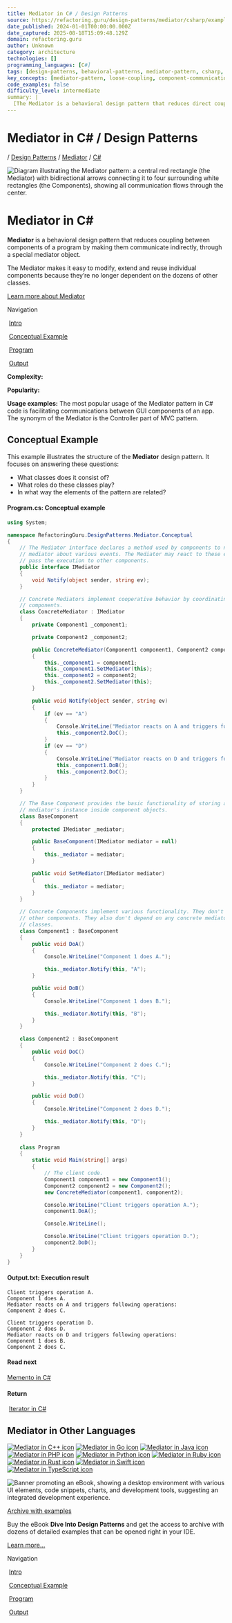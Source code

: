 ```yaml
---
title: Mediator in C# / Design Patterns
source: https://refactoring.guru/design-patterns/mediator/csharp/example#lang-features
date_published: 2024-01-01T00:00:00.000Z
date_captured: 2025-08-18T15:09:48.129Z
domain: refactoring.guru
author: Unknown
category: architecture
technologies: []
programming_languages: [C#]
tags: [design-patterns, behavioral-patterns, mediator-pattern, csharp, software-design, loose-coupling, object-oriented-programming, gui, mvc]
key_concepts: [mediator-pattern, loose-coupling, component-communication, design-principles, mvc-pattern, indirect-communication]
code_examples: false
difficulty_level: intermediate
summary: |
  [The Mediator is a behavioral design pattern that reduces direct coupling between software components. It achieves this by centralizing communication through a dedicated mediator object, allowing components to interact indirectly. This pattern enhances the modifiability, extensibility, and reusability of individual components by removing their direct dependencies on numerous other classes. The article provides a conceptual C# example, illustrating the roles of the `IMediator` interface, `ConcreteMediator`, `BaseComponent`, and concrete components in coordinating actions. A common application of the Mediator pattern is in facilitating communication within GUI applications, with the Controller part of the MVC pattern being a related concept.]
---
```

# Mediator in C# / Design Patterns

/ [Design Patterns](/design-patterns) / [Mediator](/design-patterns/mediator) / [C#](/design-patterns/csharp)

![Diagram illustrating the Mediator pattern: a central red rectangle (the Mediator) with bidirectional arrows connecting it to four surrounding white rectangles (the Components), showing all communication flows through the center.](/images/patterns/cards/mediator-mini.png?id=a7e43ee8e17e4474737b1fcb3201d7ba)

# **Mediator** in C#

**Mediator** is a behavioral design pattern that reduces coupling between components of a program by making them communicate indirectly, through a special mediator object.

The Mediator makes it easy to modify, extend and reuse individual components because they’re no longer dependent on the dozens of other classes.

[Learn more about Mediator](/design-patterns/mediator)

Navigation

 [Intro](#)

 [Conceptual Example](#example-0)

 [Program](#example-0--Program-cs)

 [Output](#example-0--Output-txt)

**Complexity:**

**Popularity:**

**Usage examples:** The most popular usage of the Mediator pattern in C# code is facilitating communications between GUI components of an app. The synonym of the Mediator is the Controller part of MVC pattern.

## Conceptual Example

This example illustrates the structure of the **Mediator** design pattern. It focuses on answering these questions:

*   What classes does it consist of?
*   What roles do these classes play?
*   In what way the elements of the pattern are related?

#### Program.cs: Conceptual example

```csharp
using System;

namespace RefactoringGuru.DesignPatterns.Mediator.Conceptual
{
    // The Mediator interface declares a method used by components to notify the
    // mediator about various events. The Mediator may react to these events and
    // pass the execution to other components.
    public interface IMediator
    {
        void Notify(object sender, string ev);
    }

    // Concrete Mediators implement cooperative behavior by coordinating several
    // components.
    class ConcreteMediator : IMediator
    {
        private Component1 _component1;

        private Component2 _component2;

        public ConcreteMediator(Component1 component1, Component2 component2)
        {
            this._component1 = component1;
            this._component1.SetMediator(this);
            this._component2 = component2;
            this._component2.SetMediator(this);
        } 

        public void Notify(object sender, string ev)
        {
            if (ev == "A")
            {
                Console.WriteLine("Mediator reacts on A and triggers following operations:");
                this._component2.DoC();
            }
            if (ev == "D")
            {
                Console.WriteLine("Mediator reacts on D and triggers following operations:");
                this._component1.DoB();
                this._component2.DoC();
            }
        }
    }

    // The Base Component provides the basic functionality of storing a
    // mediator's instance inside component objects.
    class BaseComponent
    {
        protected IMediator _mediator;

        public BaseComponent(IMediator mediator = null)
        {
            this._mediator = mediator;
        }

        public void SetMediator(IMediator mediator)
        {
            this._mediator = mediator;
        }
    }

    // Concrete Components implement various functionality. They don't depend on
    // other components. They also don't depend on any concrete mediator
    // classes.
    class Component1 : BaseComponent
    {
        public void DoA()
        {
            Console.WriteLine("Component 1 does A.");

            this._mediator.Notify(this, "A");
        }

        public void DoB()
        {
            Console.WriteLine("Component 1 does B.");

            this._mediator.Notify(this, "B");
        }
    }

    class Component2 : BaseComponent
    {
        public void DoC()
        {
            Console.WriteLine("Component 2 does C.");

            this._mediator.Notify(this, "C");
        }

        public void DoD()
        {
            Console.WriteLine("Component 2 does D.");

            this._mediator.Notify(this, "D");
        }
    }
    
    class Program
    {
        static void Main(string[] args)
        {
            // The client code.
            Component1 component1 = new Component1();
            Component2 component2 = new Component2();
            new ConcreteMediator(component1, component2);

            Console.WriteLine("Client triggers operation A.");
            component1.DoA();

            Console.WriteLine();

            Console.WriteLine("Client triggers operation D.");
            component2.DoD();
        }
    }
}
```

#### Output.txt: Execution result

```
Client triggers operation A.
Component 1 does A.
Mediator reacts on A and triggers following operations:
Component 2 does C.

Client triggers operation D.
Component 2 does D.
Mediator reacts on D and triggers following operations:
Component 1 does B.
Component 2 does C.
```

#### Read next

[Memento in C#](/design-patterns/memento/csharp/example) 

#### Return

 [Iterator in C#](/design-patterns/iterator/csharp/example)

## **Mediator** in Other Languages

[![Mediator in C++ icon](/images/patterns/icons/cpp.svg?id=f7782ed8b8666246bfcc3f8fefc3b858)](/design-patterns/mediator/cpp/example "Mediator in C++") [![Mediator in Go icon](/images/patterns/icons/go.svg?id=1a89927eb99b1ea3fde7701d97970aca)](/design-patterns/mediator/go/example "Mediator in Go") [![Mediator in Java icon](/images/patterns/icons/java.svg?id=e6d87e2dca08c953fe3acd1275ed4f4e)](/design-patterns/mediator/java/example "Mediator in Java") [![Mediator in PHP icon](/images/patterns/icons/php.svg?id=be1906eb26b71ec1d3b93720d6156618)](/design-patterns/mediator/php/example "Mediator in PHP") [![Mediator in Python icon](/images/patterns/icons/python.svg?id=6d815d43c0f7050a1151b43e51569c9f)](/design-patterns/mediator/python/example "Mediator in Python") [![Mediator in Ruby icon](/images/patterns/icons/ruby.svg?id=b065b718c914bf8e960ef731600be1eb)](/design-patterns/mediator/ruby/example "Mediator in Ruby") [![Mediator in Rust icon](/images/patterns/icons/rust.svg?id=1f5698a4b5ae23fe79413511747e4a87)](/design-patterns/mediator/rust/example "Mediator in Rust") [![Mediator in Swift icon](/images/patterns/icons/swift.svg?id=0b716c2d52ec3a48fbe91ac031070c1d)](/design-patterns/mediator/swift/example "Mediator in Swift") [![Mediator in TypeScript icon](/images/patterns/icons/typescript.svg?id=2239d0f16cb703540c205dd8cb0c0cb7)](/design-patterns/mediator/typescript/example "Mediator in TypeScript")

![Banner promoting an eBook, showing a desktop environment with various UI elements, code snippets, charts, and development tools, suggesting an integrated development experience.](/images/patterns/banners/examples-ide.png?id=3115b4b548fb96b75974e2de8f4f49bc)

[Archive with examples](/design-patterns/book)

Buy the eBook **Dive Into Design Patterns** and get the access to archive with dozens of detailed examples that can be opened right in your IDE.

[Learn more…](/design-patterns/book)

Navigation

 [Intro](#)

 [Conceptual Example](#example-0)

 [Program](#example-0--Program-cs)

 [Output](#example-0--Output-txt)
